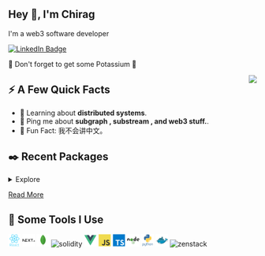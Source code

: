 <h2>Hey 👋, I'm <a>Chirag</a></h2>
<p>I'm a web3 software developer </p>
<p> <a href="https://www.linkedin.com/in/chirag0264/"><img src="https://img.shields.io/badge/-@chirag0264-0077B5?style=flat-square&amp;labelColor=0077B5&amp;logo=LinkedIn&amp;link=https://linkedin.com/in/chirag0264" alt="LinkedIn Badge"></a>
<p>🍌 Don't forget to get some Potassium 🍌</p>
<img align="right" src="https://media1.giphy.com/media/13HgwGsXF0aiGY/giphy.gif" />
<h2>⚡️ A Few Quick Facts</h2>
<ul>
<li>🧐 Learning about <strong>distributed systems</strong>.</li>
<li>💬 Ping me about <strong>subgraph , substream , and web3 stuff.</strong>.</li>
<li>🎉 Fun Fact: 我不会讲中文。</li>
</ul>
<h2>✒️ Recent Packages</h2>
<details>
    <summary>Explore</summary>
    <li><a target="_blank" href="https://www.npmjs.com/package/ethers-multisend-package">Maximizing Efficiency and Impact - The ethers-multisend-package enables the execution of batch transactions on the Ethereum</a></li>
</details>
<p><a target="_blank" href="">Read More</a></p>
<h2>🚀 Some Tools I Use</h2>
<p align="left">
<img src="https://raw.githubusercontent.com/devicons/devicon/master/icons/react/react-original-wordmark.svg" alt="react" width="25" height="25" />
<img src="https://raw.githubusercontent.com/devicons/devicon/master/icons/nextjs/nextjs-original-wordmark.svg" alt="next" width="25" height="25" />
<img src="https://raw.githubusercontent.com/devicons/devicon/master/icons/mongodb/mongodb-original.svg" alt="mongodb" width="25" height="25" />
<img src="https://logowik.com/content/uploads/images/solidity-programming-language881.logowik.com.webp" alt="solidity" width="25" height="25" />
<img src="https://raw.githubusercontent.com/devicons/devicon/master/icons/vuejs/vuejs-original.svg" alt="vue" width="25" height="25" />
<img src="https://raw.githubusercontent.com/devicons/devicon/master/icons/javascript/javascript-original.svg" alt="javascript" width="25" height="25" />
<img src="https://raw.githubusercontent.com/devicons/devicon/master/icons/typescript/typescript-original.svg" alt="typescript" width="25" height="25" />
<img src="https://raw.githubusercontent.com/devicons/devicon/master/icons/nodejs/nodejs-original-wordmark.svg" alt="nodejs" width="25" height="25" />
<img src="https://raw.githubusercontent.com/devicons/devicon/master/icons/python/python-original-wordmark.svg" alt="python" width="25" height="25" />
<img src="https://raw.githubusercontent.com/devicons/devicon/master/icons/docker/docker-original.svg" alt="docker" width="25" height="25" />
<img src="https://avatars.githubusercontent.com/u/82029460?s=200&v=4" alt="zenstack" width="25" height="25" />
</p>
